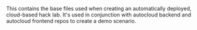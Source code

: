 This contains the base files used when creating an automatically deployed, cloud-based hack lab.
It's used in conjunction with autocloud backend and autocloud frontend repos to create a demo scenario.
